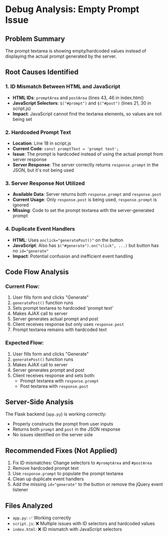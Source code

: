 # Debug Analysis: Empty Prompt Issue

## Problem Summary
The prompt textarea is showing empty/hardcoded values instead of displaying the actual prompt generated by the server.

## Root Causes Identified

### 1. **ID Mismatch Between HTML and JavaScript**
- **HTML IDs**: `promptArea` and `postArea` (lines 43, 46 in index.html)
- **JavaScript Selectors**: `$("#prompt")` and `$("#post")` (lines 21, 30 in script.js)
- **Impact**: JavaScript cannot find the textarea elements, so values are not being set

### 2. **Hardcoded Prompt Text**
- **Location**: Line 18 in script.js
- **Current Code**: `const promptText = 'prompt text';`
- **Issue**: The prompt is hardcoded instead of using the actual prompt from server response
- **Server Response**: The server correctly returns `response.prompt` in the JSON, but it's not being used

### 3. **Server Response Not Utilized**
- **Available Data**: Server returns both `response.prompt` and `response.post`
- **Current Usage**: Only `response.post` is being used, `response.prompt` is ignored
- **Missing**: Code to set the prompt textarea with the server-generated prompt

### 4. **Duplicate Event Handlers**
- **HTML**: Uses `onclick="generatePost()"` on the button
- **JavaScript**: Also has `$("#generate").on("click", ...)` but button has no `id="generate"`
- **Impact**: Potential confusion and inefficient event handling

## Code Flow Analysis

### Current Flow:
1. User fills form and clicks "Generate"
2. `generatePost()` function runs
3. Sets prompt textarea to hardcoded 'prompt text'
4. Makes AJAX call to server
5. Server generates actual prompt and post
6. Client receives response but only uses `response.post`
7. Prompt textarea remains with hardcoded text

### Expected Flow:
1. User fills form and clicks "Generate"
2. `generatePost()` function runs
3. Makes AJAX call to server
4. Server generates prompt and post
5. Client receives response and sets both:
   - Prompt textarea with `response.prompt`
   - Post textarea with `response.post`

## Server-Side Analysis
The Flask backend (`app.py`) is working correctly:
- Properly constructs the prompt from user inputs
- Returns both `prompt` and `post` in the JSON response
- No issues identified on the server side

## Recommended Fixes (Not Applied)
1. Fix ID mismatches: Change selectors to `#promptArea` and `#postArea`
2. Remove hardcoded prompt text
3. Use `response.prompt` to populate the prompt textarea
4. Clean up duplicate event handlers
5. Add the missing `id="generate"` to the button or remove the jQuery event listener

## Files Analyzed
- `app.py`: ✅ Working correctly
- `script.js`: ❌ Multiple issues with ID selectors and hardcoded values
- `index.html`: ❌ ID mismatch with JavaScript selectors